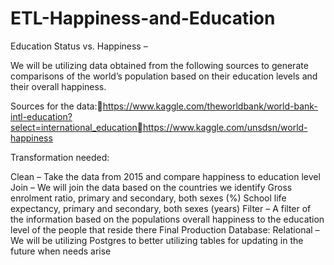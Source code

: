 # ETL-Happiness-and-Education

Education Status vs. Happiness – 

We will be utilizing data obtained from the following sources to generate comparisons of the world’s population based on their education levels and their overall happiness.

Sources for the data:https://www.kaggle.com/theworldbank/world-bank-intl-education?select=international_educationhttps://www.kaggle.com/unsdsn/world-happiness

Transformation needed:

Clean – Take the data from 2015 and compare happiness to education level
Join – We will join the data based on the countries we identify
  Gross enrolment ratio, primary and secondary, both sexes (%)
  School life expectancy, primary and secondary, both sexes (years)
  Filter – A filter of the information based on the populations overall happiness to the education level of the people that reside there
Final Production Database:
Relational – We will be utilizing Postgres to better utilizing tables for updating in the future when needs arise
